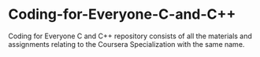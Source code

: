 # Coding-for-Everyone-C-and-C++
Coding for Everyone C and C++ repository consists of all the materials and assignments relating to the Coursera Specialization with the same name.
